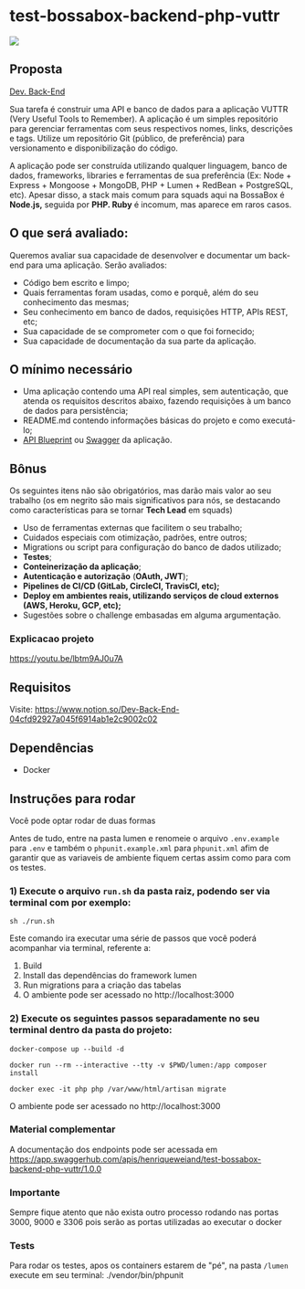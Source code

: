 # test-bossabox-backend-php-vuttr

<p><img src="https://github.com/henriqueweiand/test-bossabox-backend-php-vuttr/workflows/Laravel%20Workflow/badge.svg"></p>

## Proposta

[Dev. Back-End](https://www.notion.so/04cfd92927a045f6914ab1e2c9002c02)

Sua tarefa é construir uma API e banco de dados para a aplicação VUTTR (Very Useful Tools to Remember). A aplicação é um simples repositório para gerenciar ferramentas com seus respectivos nomes, links, descrições e tags. Utilize um repositório Git (público, de preferência) para versionamento e disponibilização do código.

A aplicação pode ser construída utilizando qualquer linguagem, banco de dados, frameworks, libraries e ferramentas de sua preferência (Ex: Node + Express + Mongoose + MongoDB, PHP + Lumen + RedBean + PostgreSQL, etc). Apesar disso, a stack mais comum para squads aqui na BossaBox é **Node.js,** seguida por **PHP. Ruby** é incomum, mas aparece em raros casos.

## O que será avaliado:

Queremos avaliar sua capacidade de desenvolver e documentar um back-end para uma aplicação. Serão avaliados:

- Código bem escrito e limpo;
- Quais ferramentas foram usadas, como e porquê, além do seu conhecimento das mesmas;
- Seu conhecimento em banco de dados, requisições HTTP, APIs REST, etc;
- Sua capacidade de se comprometer com o que foi fornecido;
- Sua capacidade de documentação da sua parte da aplicação.

## O mínimo necessário

- Uma aplicação contendo uma API real simples, sem autenticação, que atenda os requisitos descritos abaixo, fazendo requisições à um banco de dados para persistência;
- README.md contendo informações básicas do projeto e como executá-lo;
- [API Blueprint](https://apiblueprint.org/) ou [Swagger](https://swagger.io/docs/specification/basic-structure/) da aplicação.

## Bônus

Os seguintes itens não são obrigatórios, mas darão mais valor ao seu trabalho (os em negrito são mais significativos para nós, se destacando como características para se tornar **Tech Lead** em squads)

- Uso de ferramentas externas que facilitem o seu trabalho;
- Cuidados especiais com otimização, padrões, entre outros;
- Migrations ou script para configuração do banco de dados utilizado;
- **Testes**;
- **Conteinerização da aplicação**;
- **Autenticação e autorização** (**OAuth, JWT**);
- **Pipelines de CI/CD (GitLab, CircleCI, TravisCI, etc);**
- **Deploy em ambientes reais, utilizando serviços de cloud externos (AWS, Heroku, GCP, etc);**
- Sugestões sobre o challenge embasadas em alguma argumentação.

### Explicacao projeto

https://youtu.be/lbtm9AJ0u7A

## Requisitos

Visite: https://www.notion.so/Dev-Back-End-04cfd92927a045f6914ab1e2c9002c02

## Dependências

- Docker

## Instruções para rodar

Você pode optar rodar de duas formas

Antes de tudo, entre na pasta lumen e renomeie o arquivo `.env.example` para `.env` e também o `phpunit.example.xml` para `phpunit.xml` afim de garantir que as variaveis de ambiente fiquem certas assim como para com os testes.

### 1) Execute o arquivo `run.sh` da pasta raiz, podendo ser via terminal com por exemplo:

`sh ./run.sh`

Este comando ira executar uma série de passos que você poderá acompanhar via terminal, referente a:
1) Build
2) Install das dependências do framework lumen
3) Run migrations para a criação das tabelas
4) O ambiente pode ser acessado no http://localhost:3000

### 2) Execute os seguintes passos separadamente no seu terminal dentro da pasta do projeto:

`docker-compose up --build -d`

`docker run --rm --interactive --tty -v $PWD/lumen:/app composer install`

`docker exec -it php php /var/www/html/artisan migrate`

O ambiente pode ser acessado no http://localhost:3000

### Material complementar

A documentação dos endpoints pode ser acessada em https://app.swaggerhub.com/apis/henriqueweiand/test-bossabox-backend-php-vuttr/1.0.0

### Importante

Sempre fique atento que não exista outro processo rodando nas portas 3000, 9000 e 3306 pois serão as portas utilizadas ao executar o docker

### Tests

Para rodar os testes, apos os containers estarem de "pé", na pasta `/lumen` execute em seu terminal:  ./vendor/bin/phpunit
